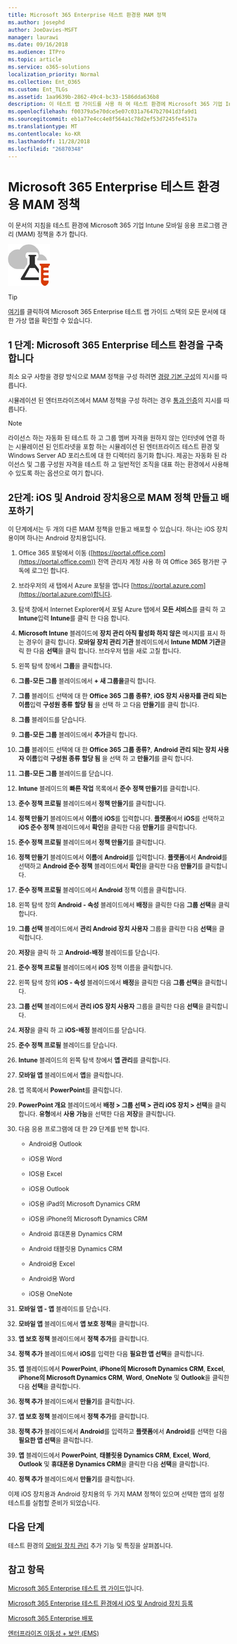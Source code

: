 ```yaml
---
title: Microsoft 365 Enterprise 테스트 환경용 MAM 정책
ms.author: josephd
author: JoeDavies-MSFT
manager: laurawi
ms.date: 09/16/2018
ms.audience: ITPro
ms.topic: article
ms.service: o365-solutions
localization_priority: Normal
ms.collection: Ent_O365
ms.custom: Ent_TLGs
ms.assetid: 1aa9639b-2862-49c4-bc33-1586dda636b8
description: 이 테스트 랩 가이드를 사용 하 여 테스트 환경에 Microsoft 365 기업 Intune 모바일 응용 프로그램 관리 (MAM) 정책을 추가 합니다.
ms.openlocfilehash: f00379a5e70dce5e07c031a7647b27041d3fa9d1
ms.sourcegitcommit: eb1a77e4cc4e8f564a1c78d2ef53d7245fe4517a
ms.translationtype: MT
ms.contentlocale: ko-KR
ms.lasthandoff: 11/28/2018
ms.locfileid: "26870348"
---
```

# <a name="mam-policies-for-your-microsoft-365-enterprise-test-environment"></a>Microsoft 365 Enterprise 테스트 환경용 MAM 정책

이 문서의 지침을 테스트 환경에 Microsoft 365 기업 Intune 모바일 응용 프로그램 관리 (MAM) 정책을 추가 합니다.

![Microsoft 클라우드의 테스트 랩 가이드](media/m365-enterprise-test-lab-guides/cloud-tlg-icon.png)

> [!TIP]
> [여기](https://aka.ms/m365etlgstack)를 클릭하여 Microsoft 365 Enterprise 테스트 랩 가이드 스택의 모든 문서에 대한 가상 맵을 확인할 수 있습니다.

## <a name="phase-1-build-out-your-microsoft-365-enterprise-test-environment"></a>1 단계: Microsoft 365 Enterprise 테스트 환경을 구축합니다

최소 요구 사항을 경량 방식으로 MAM 정책을 구성 하려면 [경량 기본 구성](lightweight-base-configuration-microsoft-365-enterprise.md)의 지시를 따릅니다.
  
시뮬레이션 된 엔터프라이즈에서 MAM 정책을 구성 하려는 경우 [통과 인증](pass-through-auth-m365-ent-test-environment.md)의 지시를 따릅니다.
  
> [!NOTE]
> 라이선스 하는 자동화 된 테스트 하 고 그룹 멤버 자격을 원하지 않는 인터넷에 연결 하는 시뮬레이션 된 인트라넷을 포함 하는 시뮬레이션 된 엔터프라이즈 테스트 환경 및 Windows Server AD 포리스트에 대 한 디렉터리 동기화 합니다. 제공는 자동화 된 라이선스 및 그룹 구성원 자격을 테스트 하 고 일반적인 조직을 대표 하는 환경에서 사용해 수 있도록 하는 옵션으로 여기 합니다. 
>  

## <a name="phase-2-create-and-deploy-mam-policies-for-ios-and-android-devices"></a>2단계: iOS 및 Android 장치용으로 MAM 정책 만들고 배포하기

이 단계에서는 두 개의 다른 MAM 정책을 만들고 배포할 수 있습니다. 하나는 iOS 장치용이며 하나는 Android 장치용입니다.
  
1. Office 365 포털에서 이동 ([https://portal.office.com](https://portal.office.com)) 전역 관리자 계정 사용 하 여 Office 365 평가판 구독에 로그인 합니다.
    
2. 브라우저의 새 탭에서 Azure 포털을 엽니다 [https://portal.azure.com](https://portal.azure.com)합니다.

3. 탐색 창에서 Internet Explorer에서 포털 Azure 탭에서 **모든 서비스**를 클릭 하 고 **Intune**입력 **Intune**를 클릭 한 다음 합니다.
    
4. **Microsoft Intune** 블레이드에 **장치 관리 아직 활성화 하지 않은** 메시지를 표시 하는 경우이 클릭 합니다. **모바일 장치 관리 기관** 블레이드에서 **Intune MDM 기관**클릭 한 다음 **선택**을 클릭 합니다. 브라우저 탭을 새로 고칠 합니다.
    
5. 왼쪽 탐색 창에서 **그룹**을 클릭합니다.
    
6. **그룹-모든 그룹** 블레이드에서 **+ 새 그룹을**클릭 합니다.
    
7. **그룹** 블레이드 선택에 대 한 **Office 365** **그룹 종류?**, **iOS 장치 사용자를 관리 되는** **이름**입력 **구성원 종류** **할당 됨** 을 선택 하 고 다음 **만들기**를 클릭 합니다. 
    
8. **그룹** 블레이드를 닫습니다.
    
9. **그룹-모든 그룹** 블레이드에서 **추가**클릭 합니다.
    
10. **그룹** 블레이드 선택에 대 한 **Office 365** **그룹 종류?**, **Android 관리 되는 장치 사용자** **이름**입력 **구성원 종류** **할당 됨** 을 선택 하 고 **만들기**를 클릭 합니다.
    
11. **그룹-모든 그룹** 블레이드를 닫습니다.
    
12. **Intune** 블레이드의 **빠른 작업** 목록에서 **준수 정책 만들기**를 클릭합니다.
    
13. **준수 정책 프로필** 블레이드에서 **정책 만들기**를 클릭합니다.
    
14. **정책 만들기** 블레이드에서 **이름**에 **iOS**를 입력합니다. **플랫폼**에서 **iOS**를 선택하고 **iOS 준수 정책** 블레이드에서 **확인**을 클릭한 다음 **만들기**를 클릭합니다.
    
15. **준수 정책 프로필** 블레이드에서 **정책 만들기**를 클릭합니다.
    
16. **정책 만들기** 블레이드에서 **이름**에 **Android**를 입력합니다. **플랫폼**에서 **Android**를 선택하고 **Android 준수 정책** 블레이드에서 **확인**을 클릭한 다음 **만들기**를 클릭합니다.
    
17. **준수 정책 프로필** 블레이드에서 **Android** 정책 이름을 클릭합니다.
    
18. 왼쪽 탐색 창의 **Android - 속성** 블레이드에서 **배정**을 클릭한 다음 **그룹 선택**을 클릭합니다.
    
19. **그룹 선택** 블레이드에서 **관리 Android 장치 사용자** 그룹을 클릭한 다음 **선택**을 클릭합니다.
    
20. **저장**을 클릭 하 고 **Android-배정** 블레이드를 닫습니다.
    
21. **준수 정책 프로필** 블레이드에서 **iOS** 정책 이름을 클릭합니다.
    
22. 왼쪽 탐색 창의 **iOS - 속성** 블레이드에서 **배정**을 클릭한 다음 **그룹 선택**을 클릭합니다.
    
23. **그룹 선택** 블레이드에서 **관리 iOS 장치 사용자** 그룹을 클릭한 다음 **선택**을 클릭합니다.
    
24. **저장**을 클릭 하 고 **iOS-배정** 블레이드를 닫습니다.
    
25. **준수 정책 프로필** 블레이드를 닫습니다.
    
26. **Intune** 블레이드의 왼쪽 탐색 창에서 **앱 관리**를 클릭합니다.
    
27. **모바일 앱** 블레이드에서 **앱**을 클릭합니다.
    
28. 앱 목록에서 **PowerPoint**를 클릭합니다.  
    
29. **PowerPoint 개요** 블레이드에서 **배정 > 그룹 선택 > 관리 iOS 장치 > 선택**을 클릭합니다. **유형**에서 **사용 가능**을 선택한 다음 **저장**을 클릭합니다.
    
30. 다음 응용 프로그램에 대 한 29 단계를 반복 합니다.
    
    - Android용 Outlook
    
    - iOS용 Word
    
    - IOS용 Excel
    
    - iOS용 Outlook
    
    - iOS용 iPad의 Microsoft Dynamics CRM
    
    - iOS용 iPhone의 Microsoft Dynamics CRM
    
    - Android 휴대폰용 Dynamics CRM
    
    - Android 태블릿용 Dynamics CRM
    
    - Android용 Excel
    
    - Android용 Word
    
    - iOS용 OneNote
    
31. **모바일 앱 - 앱** 블레이드를 닫습니다.
    
32. **모바일 앱** 블레이드에서 **앱 보호 정책**을 클릭합니다.
    
33. **앱 보호 정책** 블레이드에서 **정책 추가**를 클릭합니다.
    
34. **정책 추가** 블레이드에서 **iOS**를 입력한 다음 **필요한 앱 선택**을 클릭합니다.
    
35. **앱** 블레이드에서 **PowerPoint**, **iPhone의 Microsoft Dynamics CRM**, **Excel**, **iPhone의 Microsoft Dynamics CRM**, **Word**, **OneNote** 및 **Outlook**을 클릭한 다음 **선택**을 클릭합니다.
    
36. **정책 추가** 블레이드에서 **만들기**를 클릭합니다.
    
37. **앱 보호 정책** 블레이드에서 **정책 추가**를 클릭합니다.
    
38. **정책 추가** 블레이드에서 **Android**를 입력하고 **플랫폼**에서 **Android**를 선택한 다음 **필요한 앱 선택**을 클릭합니다.
    
39. **앱** 블레이드에서 **PowerPoint**, **태블릿용 Dynamics CRM**, **Excel**, **Word**, **Outlook** 및 **휴대폰용 Dynamics CRM**을 클릭한 다음 **선택**을 클릭합니다.
    
40. **정책 추가** 블레이드에서 **만들기**를 클릭합니다.
    
이제 iOS 장치용과 Android 장치용의 두 가지 MAM 정책이 있으며 선택한 앱의 설정 테스트를 실험할 준비가 되었습니다. 
  
## <a name="next-step"></a>다음 단계

테스트 환경의 [모바일 장치 관리](m365-enterprise-test-lab-guides.md#mobile-device-management) 추가 기능 및 특징을 살펴봅니다.

## <a name="see-also"></a>참고 항목

[Microsoft 365 Enterprise 테스트 랩 가이드](m365-enterprise-test-lab-guides.md)입니다.
  
[Microsoft 365 Enterprise 테스트 환경에서 iOS 및 Android 장치 등록](enroll-ios-and-android-devices-in-your-microsoft-enterprise-365-dev-test-environ.md)
  
[Microsoft 365 Enterprise 배포](deploy-microsoft-365-enterprise.md)

[엔터프라이즈 이동성 + 보안 (EMS)](https://www.microsoft.com/cloud-platform/enterprise-mobility-security)
